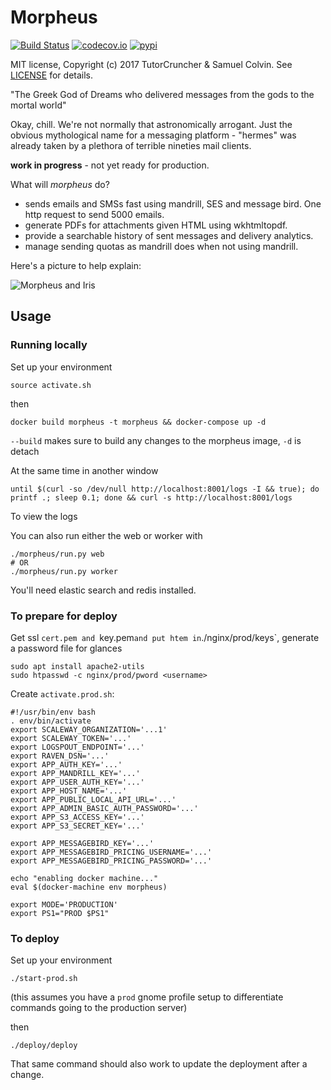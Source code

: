 # Morpheus

[![Build Status](https://travis-ci.org/tutorcruncher/morpheus.svg?branch=master)](https://travis-ci.org/tutorcruncher/morpheus)
[![codecov.io](https://codecov.io/gh/tutorcruncher/morpheus/branch/master/graph/badge.svg)](https://codecov.io/gh/tutorcruncher/morpheus)
[![pypi](https://img.shields.io/pypi/v/morpheus-mail.svg)](https://pypi.python.org/pypi/morpheus-mail)

MIT license, Copyright (c) 2017 TutorCruncher & Samuel Colvin. See [LICENSE](LICENSE) for details.

"The Greek God of Dreams who delivered messages from the gods to the mortal world"

Okay, chill. We're not normally that astronomically arrogant. Just the obvious mythological name for a messaging
platform - "hermes" was already taken by a plethora of terrible nineties mail clients.

**work in progress** - not yet ready for production.

What will *morpheus* do?
* sends emails and SMSs fast using mandrill, SES and message bird. One http request to send 5000 emails.
* generate PDFs for attachments given HTML using wkhtmltopdf.
* provide a searchable history of sent messages and delivery analytics.
* manage sending quotas as mandrill does when not using mandrill.

Here's a picture to help explain:

![Morpheus and Iris](https://raw.githubusercontent.com/tutorcruncher/morpheus/master/morpheus.png)

## Usage

### Running locally

Set up your environment

    source activate.sh

then

    docker build morpheus -t morpheus && docker-compose up -d
    
`--build` makes sure to build any changes to the morpheus image, `-d` is detach

At the same time in another window

    until $(curl -so /dev/null http://localhost:8001/logs -I && true); do printf .; sleep 0.1; done && curl -s http://localhost:8001/logs
    
To view the logs

You can also run either the web or worker with

    ./morpheus/run.py web
    # OR
    ./morpheus/run.py worker

You'll need elastic search and redis installed.

### To prepare for deploy

Get ssl `cert.pem and `key.pem` and put htem in `./nginx/prod/keys`, generate a password file for glances

    sudo apt install apache2-utils
    sudo htpasswd -c nginx/prod/pword <username>

Create `activate.prod.sh`:

```shell
#!/usr/bin/env bash
. env/bin/activate
export SCALEWAY_ORGANIZATION='...1'
export SCALEWAY_TOKEN='...'
export LOGSPOUT_ENDPOINT='...'
export RAVEN_DSN='...'
export APP_AUTH_KEY='...'
export APP_MANDRILL_KEY='...'
export APP_USER_AUTH_KEY='...'
export APP_HOST_NAME='...'
export APP_PUBLIC_LOCAL_API_URL='...'
export APP_ADMIN_BASIC_AUTH_PASSWORD='...'
export APP_S3_ACCESS_KEY='...'
export APP_S3_SECRET_KEY='...'

export APP_MESSAGEBIRD_KEY='...'
export APP_MESSAGEBIRD_PRICING_USERNAME='...'
export APP_MESSAGEBIRD_PRICING_PASSWORD='...'

echo "enabling docker machine..."
eval $(docker-machine env morpheus)

export MODE='PRODUCTION'
export PS1="PROD $PS1"
```

### To deploy

Set up your environment

    ./start-prod.sh

(this assumes you have a `prod` gnome profile setup to differentiate commands going to the production server)

then

    ./deploy/deploy

That same command should also work to update the deployment after a change.
